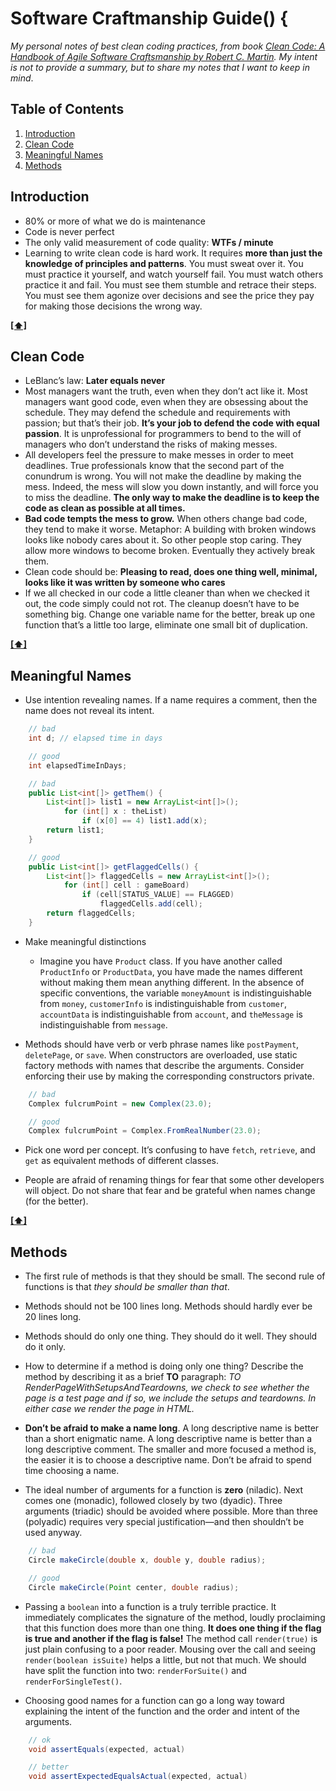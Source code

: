 # Software Craftmanship Guide() {

*My personal notes of best clean coding practices, from book [Clean Code: A Handbook of Agile Software Craftsmanship by Robert C. Martin](http://www.amazon.co.uk/Clean-Code-Handbook-Software-Craftsmanship/dp/0132350882). My intent is not to provide a summary, but to share my notes that I want to keep in mind*.

## <a name='TOC'>Table of Contents</a>

1. [Introduction](#introduction)
2. [Clean Code](#cleanCode)
3. [Meaningful Names](#meaningfulNames)
4. [Methods](#methods)

## <a name='introduction'>Introduction</a>

- 80% or more of what we do is maintenance
- Code is never perfect
- The only valid measurement of code quality: **WTFs / minute**
- Learning to write clean code is hard work. It requires **more than just the knowledge of principles and patterns**. You must sweat over it. You must practice it yourself, and watch yourself fail. You must watch others practice it and fail. You must see them stumble and retrace their steps. You must see them agonize over decisions and see the price they pay for making those decisions the wrong way.

**[[⬆]](#TOC)**

## <a name='cleanCode'>Clean Code</a>

- LeBlanc’s law: **Later equals never**
- Most managers want the truth, even when they don’t act like it. Most managers want good code, even when they are obsessing about the schedule. They may defend the schedule and requirements with passion; but that’s their job. **It’s your job to defend the code with equal passion**. It is unprofessional for programmers to bend to the will of managers who don’t understand the risks of making messes.
- All developers feel the pressure to make messes in order to meet deadlines. True professionals know that the second part of the conundrum is wrong. You will not make the deadline by making the mess. Indeed, the mess will slow you down instantly, and will force you to miss the deadline. **The only way to make the deadline is to keep the code as clean as possible at all times.**
- **Bad code tempts the mess to grow.** When others change bad code, they tend to make it worse. Metaphor: A building with broken windows looks like nobody cares about it. So other people stop caring. They allow more windows to become broken. Eventually they actively break them.
- Clean code should be: **Pleasing to read, does one thing well, minimal, looks like it was written by someone who cares**
- If we all checked in our code a little cleaner than when we checked it out, the code simply could not rot. The cleanup doesn’t have to be something big. Change one variable name for the better, break up one function that’s a little too large, eliminate one small bit of duplication.

**[[⬆]](#TOC)**

## <a name='meaningfulNames'>Meaningful Names</a>

- Use intention revealing names. If a name requires a comment, then the name does not reveal its intent.

```java
    // bad
    int d; // elapsed time in days

    // good
    int elapsedTimeInDays;
 ```

```java
    // bad
    public List<int[]> getThem() {
		List<int[]> list1 = new ArrayList<int[]>(); 
			for (int[] x : theList)
				if (x[0] == 4) list1.add(x);
		return list1; 
	}

    // good
    public List<int[]> getFlaggedCells() {
		List<int[]> flaggedCells = new ArrayList<int[]>(); 
			for (int[] cell : gameBoard)
				if (cell[STATUS_VALUE] == FLAGGED) 
					flaggedCells.add(cell);
		return flaggedCells; 
	}
 ```
- Make meaningful distinctions

  + Imagine you have `Product` class. If you have another called `ProductInfo` or `ProductData`, you have made the names different without making them mean anything different. In the absence of specific conventions, the variable `moneyAmount` is indistinguishable from `money`, `customerInfo` is indistinguishable from `customer`, `accountData` is indistinguishable from `account`, and `theMessage` is indistinguishable from `message`. 

- Methods should have verb or verb phrase names like `postPayment`, `deletePage`, or `save`. When constructors are overloaded, use static factory methods with names that describe the arguments. Consider enforcing their use by making the corresponding constructors private.

```java
	// bad
	Complex fulcrumPoint = new Complex(23.0);

	// good
	Complex fulcrumPoint = Complex.FromRealNumber(23.0);
```

- Pick one word per concept. It’s confusing to have `fetch`, `retrieve`, and `get` as equivalent methods of different classes. 

- People are afraid of renaming things for fear that some other developers will object. Do not share that fear and be grateful when names change (for the better). 

**[[⬆]](#TOC)**

## <a name='methods'>Methods</a>

- The first rule of methods is that they should be small. The second rule of functions is that *they should be smaller than that*.

- Methods should not be 100 lines long. Methods should hardly ever be 20 lines long. 

- Methods should do only one thing. They should do it well. They should do it only.

- How to determine if a method is doing only one thing? Describe the method by describing it as a brief **TO** paragraph: *TO RenderPageWithSetupsAndTeardowns, we check to see whether the page is a test page and if so, we include the setups and teardowns. In either case we render the page in HTML.*

- **Don’t be afraid to make a name long**. A long descriptive name is better than a short enigmatic name. A long descriptive name is better than a long descriptive comment. The smaller and more focused a method is, the easier it is to choose a descriptive name. Don’t be afraid to spend time choosing a name. 

- The ideal number of arguments for a function is **zero** (niladic). Next comes one (monadic), followed closely by two (dyadic). Three arguments (triadic) should be avoided where possible. More than three (polyadic) requires very special justification—and then shouldn’t be used anyway.

```java
	// bad
	Circle makeCircle(double x, double y, double radius); 

	// good
	Circle makeCircle(Point center, double radius);
```

- Passing a `boolean` into a function is a truly terrible practice. It immediately complicates the signature of the method, loudly proclaiming that this function does more than one thing. **It does one thing if the flag is true and another if the flag is false!** The method call `render(true)` is just plain confusing to a poor reader. Mousing over the call and seeing `render(boolean isSuite)` helps a little, but not that much. We should have split the function into two: `renderForSuite()` and `renderForSingleTest()`.

- Choosing good names for a function can go a long way toward explaining the intent of the function and the order and intent of the arguments. 

```java
	// ok
	void assertEquals(expected, actual)

	// better
	void assertExpectedEqualsActual(expected, actual)
```




